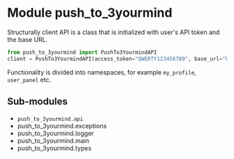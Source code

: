 Module push_to_3yourmind
========================
Structurally client API is a class that is initialized with user's API token and the
base URL.

```python
from push_to_3yourmind import PushTo3YourmindAPI
client = PushTo3YourmindAPI(access_token="QWERTY123456789", base_url="http://<domain-name>")
```

Functionality is divided into namespaces, for example `my_profile`, `user_panel` etc.

Sub-modules
-----------
* `push_to_3yourmind.api`
* push_to_3yourmind.exceptions
* push_to_3yourmind.logger
* push_to_3yourmind.main
* push_to_3yourmind.types
